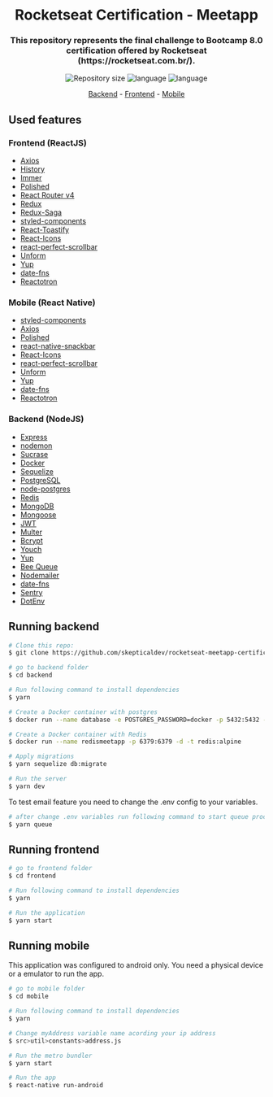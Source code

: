 <h1 align="center">Rocketseat Certification - Meetapp</h1>

<h3 align="center">This repository represents the final challenge to Bootcamp 8.0 certification offered by Rocketseat (https://rocketseat.com.br/).</h3>

<p align="center">
<img alt="Repository size" src="https://img.shields.io/github/repo-size/skepticaldev/rocketseat-meetapp-certification">
<img alt="language" src="https://img.shields.io/github/languages/top/skepticaldev/rocketseat-meetapp-certification">
<img alt="language" src="https://img.shields.io/github/languages/count/skepticaldev/rocketseat-meetapp-certification">
</p>

<p align="center">
  <a href="#running-backend">Backend</a> -
  <a href="#running-frontend">Frontend</a> -
  <a href="#running-mobile">Mobile</a>
</p>

## Used features

### Frontend (ReactJS)

-   [Axios](https://github.com/axios/axios)
-   [History](https://www.npmjs.com/package/history)
-   [Immer](https://github.com/immerjs/immer)
-   [Polished](https://polished.js.org/)
-   [React Router v4](https://github.com/ReactTraining/react-router)
-   [Redux](https://redux.js.org/)
-   [Redux-Saga](https://redux-saga.js.org/)
-   [styled-components](https://www.styled-components.com/)
-   [React-Toastify](https://fkhadra.github.io/react-toastify/)
-   [React-Icons](http://react-icons.github.io/react-icons/)
-   [react-perfect-scrollbar](https://github.com/OpusCapita/react-perfect-scrollbar)
-   [Unform](https://github.com/Rocketseat/unform)
-   [Yup](https://www.npmjs.com/package/yup)
-   [date-fns](https://date-fns.org/)
-   [Reactotron](https://infinite.red/reactotron)

### Mobile (React Native)

-   [styled-components](https://www.styled-components.com/)
-   [Axios](https://github.com/axios/axios)
-   [Polished](https://polished.js.org/)
-   [react-native-snackbar](https://www.npmjs.com/package/react-native-snackbar)
-   [React-Icons](http://react-icons.github.io/react-icons/)
-   [react-perfect-scrollbar](https://github.com/OpusCapita/react-perfect-scrollbar)
-   [Unform](https://github.com/Rocketseat/unform)
-   [Yup](https://www.npmjs.com/package/yup)
-   [date-fns](https://date-fns.org/)
-   [Reactotron](https://infinite.red/reactotron)

### Backend (NodeJS)

-   [Express](https://expressjs.com/)
-   [nodemon](https://nodemon.io/)
-   [Sucrase](https://github.com/alangpierce/sucrase)
-   [Docker](https://www.docker.com/docker-community)
-   [Sequelize](http://docs.sequelizejs.com/)
-   [PostgreSQL](https://www.postgresql.org/)
-   [node-postgres](https://www.npmjs.com/package/pg)
-   [Redis](https://redis.io/)
-   [MongoDB](https://www.mongodb.com/)
-   [Mongoose](https://mongoosejs.com/)
-   [JWT](https://jwt.io/)
-   [Multer](https://github.com/expressjs/multer)
-   [Bcrypt](https://www.npmjs.com/package/bcrypt)
-   [Youch](https://www.npmjs.com/package/youch)
-   [Yup](https://www.npmjs.com/package/yup)
-   [Bee Queue](https://www.npmjs.com/package/bcrypt)
-   [Nodemailer](https://nodemailer.com/about/)
-   [date-fns](https://date-fns.org/)
-   [Sentry](https://sentry.io/)
-   [DotEnv](https://www.npmjs.com/package/dotenv)

## Running backend

```bash
# Clone this repo:
$ git clone https://github.com/skepticaldev/rocketseat-meetapp-certification.git

# go to backend folder
$ cd backend

# Run following command to install dependencies
$ yarn

# Create a Docker container with postgres
$ docker run --name database -e POSTGRES_PASSWORD=docker -p 5432:5432 -d postgres

# Create a Docker container with Redis
$ docker run --name redismeetapp -p 6379:6379 -d -t redis:alpine

# Apply migrations
$ yarn sequelize db:migrate

# Run the server
$ yarn dev
```

To test email feature you need to change the .env config to your variables.

```bash
# after change .env variables run following command to start queue process
$ yarn queue
```

## Running frontend

```bash
# go to frontend folder
$ cd frontend

# Run following command to install dependencies
$ yarn

# Run the application
$ yarn start
```

## Running mobile

This application was configured to android only. You need a physical device or a emulator to run the app.

```bash
# go to mobile folder
$ cd mobile

# Run following command to install dependencies
$ yarn

# Change myAddress variable name acording your ip address
$ src>util>constants>address.js

# Run the metro bundler
$ yarn start

# Run the app
$ react-native run-android
```
